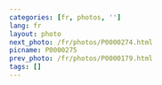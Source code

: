 ```yaml
---
categories: [fr, photos, '']
lang: fr
layout: photo
next_photo: /fr/photos/P0000274.html
picname: P0000275
prev_photo: /fr/photos/P0000179.html
tags: []
---
```


